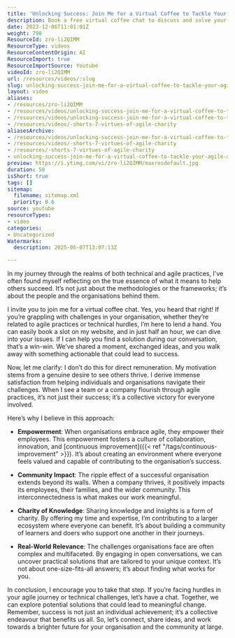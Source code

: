 ```yaml
---
title: 'Unlocking Success: Join Me for a Virtual Coffee to Tackle Your Agile and Technical Challenges'
description: Book a free virtual coffee chat to discuss and solve your agile or technical challenges, share knowledge, and find practical solutions for organisational success.
date: 2023-12-06T11:01:01Z
weight: 790
ResourceId: zro-li2QIMM
ResourceType: videos
ResourceContentOrigin: AI
ResourceImport: true
ResourceImportSource: Youtube
videoId: zro-li2QIMM
url: /resources/videos/:slug
slug: unlocking-success-join-me-for-a-virtual-coffee-to-tackle-your-agile-and-technical-challenges-zro-li2QIMM
layout: video
aliases:
- /resources/zro-li2QIMM
- /resources/videos/unlocking-success-join-me-for-a-virtual-coffee-to-tackle-your-agile-and-technical-challenges-zro-li2QIMM
- /resources/videos/unlocking-success-join-me-for-a-virtual-coffee-to-tackle-your-agile-and-technical-challenges
- /resources/videos/-shorts-7-virtues-of-agile-charity
aliasesArchive:
- /resources/videos/unlocking-success-join-me-for-a-virtual-coffee-to-tackle-your-agile-and-technical-challenges
- /resources/videos/-shorts-7-virtues-of-agile-charity
- /resources/-shorts-7-virtues-of-agile-charity
- unlocking-success-join-me-for-a-virtual-coffee-to-tackle-your-agile-and-technical-challenges-zro-li2QIMM
preview: https://i.ytimg.com/vi/zro-li2QIMM/maxresdefault.jpg
duration: 50
isShort: true
tags: []
sitemap:
  filename: sitemap.xml
  priority: 0.6
source: youtube
resourceTypes:
- video
categories:
- Uncategorized
Watermarks:
  description: 2025-05-07T13:07:13Z

---
```

In my journey through the realms of both technical and agile practices, I've often found myself reflecting on the true essence of what it means to help others succeed. It’s not just about the methodologies or the frameworks; it’s about the people and the organisations behind them. 

I invite you to join me for a virtual coffee chat. Yes, you heard that right! If you’re grappling with challenges in your organisation, whether they’re related to agile practices or technical hurdles, I’m here to lend a hand. You can easily book a slot on my website, and in just half an hour, we can dive into your issues. If I can help you find a solution during our conversation, that’s a win-win. We’ve shared a moment, exchanged ideas, and you walk away with something actionable that could lead to success.

Now, let me clarify: I don’t do this for direct remuneration. My motivation stems from a genuine desire to see others thrive. I derive immense satisfaction from helping individuals and organisations navigate their challenges. When I see a team or a company flourish through agile practices, it’s not just their success; it’s a collective victory for everyone involved. 

Here’s why I believe in this approach:

- **Empowerment**: When organisations embrace agile, they empower their employees. This empowerment fosters a culture of collaboration, innovation, and [continuous improvement]({{< ref "/tags/continuous-improvement" >}}). It’s about creating an environment where everyone feels valued and capable of contributing to the organisation’s success.

- **Community Impact**: The ripple effect of a successful organisation extends beyond its walls. When a company thrives, it positively impacts its employees, their families, and the wider community. This interconnectedness is what makes our work meaningful.

- **Charity of Knowledge**: Sharing knowledge and insights is a form of charity. By offering my time and expertise, I’m contributing to a larger ecosystem where everyone can benefit. It’s about building a community of learners and doers who support one another in their journeys.

- **Real-World Relevance**: The challenges organisations face are often complex and multifaceted. By engaging in open conversations, we can uncover practical solutions that are tailored to your unique context. It’s not about one-size-fits-all answers; it’s about finding what works for you.

In conclusion, I encourage you to take that step. If you’re facing hurdles in your agile journey or technical challenges, let’s have a chat. Together, we can explore potential solutions that could lead to meaningful change. Remember, success is not just an individual achievement; it’s a collective endeavour that benefits us all. So, let’s connect, share ideas, and work towards a brighter future for your organisation and the community at large.
